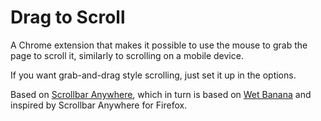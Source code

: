 Drag to Scroll
==============

A Chrome extension that makes it possible to use the mouse to grab the page to scroll it, similarly to scrolling on a mobile device.

If you want grab-and-drag style scrolling, just set it up in the options.

Based on [Scrollbar Anywhere](https://github.com/davidparsson/scrollbar-anywhere), which in turn is based on [Wet Banana](https://github.com/jedediah/wetbanana) and inspired by Scrollbar Anywhere for Firefox.
